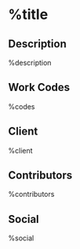 # %title

## Description
%description

## Work Codes
%codes

<!-- MORE CONTENT -->

## Client
%client

## Contributors
%contributors

## Social
%social